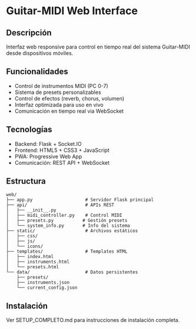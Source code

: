 # Guitar-MIDI Web Interface

## Descripción
Interfaz web responsive para control en tiempo real del sistema Guitar-MIDI desde dispositivos móviles.

## Funcionalidades
- Control de instrumentos MIDI (PC 0-7)
- Sistema de presets personalizables
- Control de efectos (reverb, chorus, volumen)
- Interfaz optimizada para uso en vivo
- Comunicación en tiempo real via WebSocket

## Tecnologías
- Backend: Flask + Socket.IO
- Frontend: HTML5 + CSS3 + JavaScript
- PWA: Progressive Web App
- Comunicación: REST API + WebSocket

## Estructura
```
web/
├── app.py                    # Servidor Flask principal
├── api/                      # APIs REST
│   ├── __init__.py
│   ├── midi_controller.py    # Control MIDI
│   ├── presets.py           # Gestión presets
│   └── system_info.py       # Info del sistema
├── static/                   # Archivos estáticos
│   ├── css/
│   ├── js/
│   └── icons/
├── templates/                # Templates HTML
│   ├── index.html
│   ├── instruments.html
│   └── presets.html
└── data/                     # Datos persistentes
    ├── presets/
    ├── instruments.json
    └── current_config.json
```

## Instalación
Ver SETUP_COMPLETO.md para instrucciones de instalación completa.